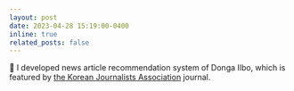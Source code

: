 ```yaml
---
layout: post
date: 2023-04-28 15:19:00-0400
inline: true
related_posts: false
---
```


:tada: I developed news article recommendation system of Donga Ilbo, which is featured by <a href="http://m.journalist.or.kr/m/m_article.html?no=53470">the Korean Journalists Association</a> journal.
